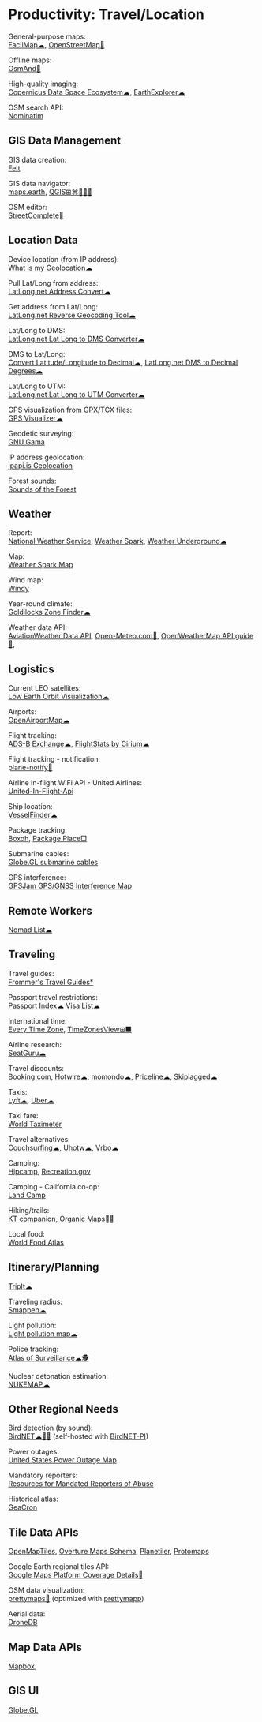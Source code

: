 # Productivity: Travel/Location

General-purpose maps:  
[FacilMap☁](https://facilmap.org/),
[OpenStreetMap🔌](https://www.openstreetmap.org/about)

Offline maps:  
[OsmAnd🤖](https://osmand.net/)

High-quality imaging:  
[Copernicus Data Space Ecosystem☁](https://dataspace.copernicus.eu/),
[EarthExplorer☁](https://earthexplorer.usgs.gov/)

OSM search API:  
[Nominatim](https://nominatim.org/)

## GIS Data Management

GIS data creation:  
[Felt](https://felt.com/)

GIS data navigator:  
[maps.earth](https://about.maps.earth/),
[QGIS⊞⌘🐧🍎🤖](https://www.qgis.org/en/site/)

OSM editor:  
[StreetComplete🤖](https://streetcomplete.app/)

## Location Data

Device location (from IP address):  
[What is my Geolocation☁](https://webbrowsertools.com/geolocation/)

Pull Lat/Long from address:  
[LatLong.net Address Convert☁](https://www.latlong.net/convert-address-to-lat-long.html)

Get address from Lat/Long:  
[LatLong.net Reverse Geocoding Tool☁](https://www.latlong.net/Show-Latitude-Longitude.html)

Lat/Long to DMS:  
[LatLong.net Lat Long to DMS Converter☁](https://www.latlong.net/lat-long-dms.html)

DMS to Lat/Long:  
[Convert Latitude/Longitude to Decimal☁](https://andrew.hedges.name/experiments/convert_lat_long/),
[LatLong.net DMS to Decimal Degrees☁](https://www.latlong.net/degrees-minutes-seconds-to-decimal-degrees)

Lat/Long to UTM:  
[LatLong.net Lat Long to UTM Converter☁](https://www.latlong.net/lat-long-utm.html)

GPS visualization from GPX/TCX files:  
[GPS Visualizer☁](https://www.gpsvisualizer.com/)

Geodetic surveying:  
[GNU Gama](https://www.gnu.org/software/gama/)

IP address geolocation:  
[ipapi.is Geolocation](https://ipapi.is/geolocation.html)

Forest sounds:  
[Sounds of the Forest](https://timberfestival.org.uk/soundsoftheforest-soundmap/)

## Weather

Report:  
[National Weather Service](https://www.weather.gov/),
[Weather Spark](https://weatherspark.com/),
[Weather Underground☁](https://www.wunderground.com/)

Map:  
[Weather Spark Map](https://weatherspark.com/map)

Wind map:  
[Windy](https://www.windy.com/)

Year-round climate:  
[Goldilocks Zone Finder☁](https://lukechampine.com/goldilocks/)

Weather data API:  
[AviationWeather Data API](https://aviationweather.gov/data/api/),
[Open-Meteo.com🔌](https://open-meteo.com/en),
[OpenWeatherMap API guide🔌](https://openweathermap.org/guide),

## Logistics

Current LEO satellites:  
[Low Earth Orbit Visualization☁](https://platform.leolabs.space/visualization)

Airports:  
[OpenAirportMap☁](https://openairportmap.org/)

Flight tracking:  
[ADS-B Exchange☁](https://globe.adsbexchange.com/),
[FlightStats by Cirium☁](https://www.flightstats.com)

Flight tracking - notification:  
[plane-notify🐍](https://github.com/Jxck-S/plane-notify)

Airline in-flight WiFi API - United Airlines:  
[United-In-Flight-Api](https://github.com/greatjack1/United-In-Flight-Api)

Ship location:  
[VesselFinder☁](https://www.vesselfinder.com/)

Package tracking:  
[Boxoh](http://www.boxoh.com/),
[Package Place□](https://package.place/)

Submarine cables:  
[Globe.GL submarine cables](https://globe.gl/example/submarine-cables/)

GPS interference:  
[GPSJam GPS/GNSS Interference Map](https://gpsjam.org)

## Remote Workers

[Nomad List☁](https://nomadlist.com/)

## Traveling

Travel guides:  
[Frommer's Travel Guides*](https://www.frommers.com/)

Passport travel restrictions:  
[Passport Index☁](https://www.passportindex.org/)
[Visa List☁](https://visalist.io/)

International time:  
[Every Time Zone](https://everytimezone.com/),
[TimeZonesView⊞■](https://www.nirsoft.net/utils/time_zones_view.html)

Airline research:  
[SeatGuru☁](https://www.seatguru.com/)

Travel discounts:  
[Booking.com](https://www.booking.com/),
[Hotwire☁](https://www.hotwire.com/),
[momondo☁](https://www.momondo.com/),
[Priceline☁](https://www.priceline.com),
[Skiplagged☁](https://skiplagged.com/)

Taxis:  
[Lyft☁](https://www.lyft.com/),
[Uber☁](https://www.uber.com/)

Taxi fare:  
[World Taximeter](https://www.worldtaximeter.com/)

Travel alternatives:  
[Couchsurfing☁](https://www.couchsurfing.com/),
[Uhotw☁](https://www.unusualhotelsoftheworld.com/home),
[Vrbo☁](https://www.vrbo.com/)

Camping:  
[Hipcamp](https://www.hipcamp.com/en-US),
[Recreation.gov](https://www.recreation.gov/)

Camping - California co-op:  
[Land Camp](https://www.landcamp.org/)

Hiking/trails:  
[KT companion](https://github.com/jamealg/KT-companion),
[Organic Maps🤖🍎](https://organicmaps.app/)

Local food:  
[World Food Atlas](https://www.tasteatlas.com/)

## Itinerary/Planning

[TripIt☁](https://www.tripit.com/web)

Traveling radius:  
[Smappen☁](https://www.smappen.com/)

Light pollution:  
[Light pollution map☁](https://www.lightpollutionmap.info/)

Police tracking:  
[Atlas of Surveillance☁🕵️](https://atlasofsurveillance.org/)

Nuclear detonation estimation:  
[NUKEMAP☁](https://nuclearsecrecy.com/nukemap/)

## Other Regional Needs

Bird detection (by sound):  
[BirdNET☁🍎🤖](https://birdnet.cornell.edu/) (self-hosted with [BirdNET-PI](https://www.birdweather.com/birdnetpi))

Power outages:  
[United States Power Outage Map](https://poweroutage.us/)

Mandatory reporters:  
[Resources for Mandated Reporters of Abuse](https://mandatedreporter.com/)

Historical atlas:  
[GeaCron](http://geacron.com/)

## Tile Data APIs

[OpenMapTiles](https://openmaptiles.org/),
[Overture Maps Schema](https://docs.overturemaps.org/),
[Planetiler](https://github.com/onthegomap/planetiler),
[Protomaps](https://docs.protomaps.com/)

Google Earth regional tiles API:  
[Google Maps Platform Coverage Details🧛](https://developers.google.com/maps/coverage)

OSM data visualization:  
[prettymaps🐍](https://github.com/marceloprates/prettymaps) (optimized with [prettymapp](https://github.com/chrieke/prettymapp))

Aerial data:  
[DroneDB](https://docs.dronedb.app/)

## Map Data APIs

[Mapbox](https://www.mapbox.com/),

## GIS UI

[Globe.GL](https://globe.gl/)
